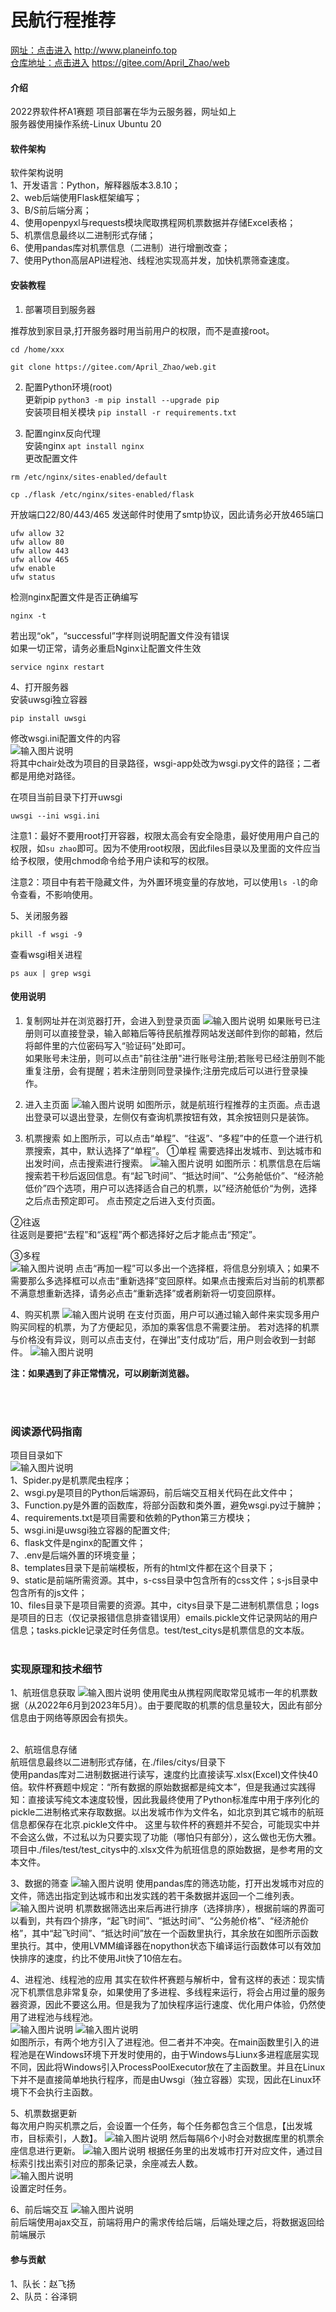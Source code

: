 # 民航行程推荐
[网址：点击进入](http://www.planeinfo.top) http://www.planeinfo.top<br>
[仓库地址：点击进入](https://gitee.com/April_Zhao/web) https://gitee.com/April_Zhao/web <br>


#### 介绍
2022界软件杯A1赛题
项目部署在华为云服务器，网址如上 <br>
服务器使用操作系统-Linux Ubuntu 20 <br>


#### 软件架构 <br>
软件架构说明 <br>
1、开发语言：Python，解释器版本3.8.10； <br>
2、web后端使用Flask框架编写； <br>
3、B/S前后端分离； <br>
4、使用openpyxl与requests模块爬取携程网机票数据并存储Excel表格； <br>
5、机票信息最终以二进制形式存储； <br>
6、使用pandas库对机票信息（二进制）进行增删改查； <br>
7、使用Python高层API进程池、线程池实现高并发，加快机票筛查速度。 <br>



#### 安装教程

1.  部署项目到服务器 <br>

推荐放到家目录,打开服务器时用当前用户的权限，而不是直接root。
```
cd /home/xxx
```

```
git clone https://gitee.com/April_Zhao/web.git
```



2.  配置Python环境(root) <br>
更新pip `python3 -m pip install --upgrade pip` <br>
安装项目相关模块 `pip install -r requirements.txt` <br>


3.  配置nginx反向代理 <br>
安装nginx `apt install nginx` <br>
更改配置文件 <br>

```
rm /etc/nginx/sites-enabled/default
```

```
cp ./flask /etc/nginx/sites-enabled/flask
```
开放端口22/80/443/465
发送邮件时使用了smtp协议，因此请务必开放465端口

```
ufw allow 32
ufw allow 80
ufw allow 443
ufw allow 465
ufw enable
ufw status
```
检测nginx配置文件是否正确编写

```
nginx -t
```
若出现“ok”，“successful”字样则说明配置文件没有错误 <br>
如果一切正常，请务必重启Nginx让配置文件生效 <br>

```
service nginx restart
```

4、打开服务器 <br>
安装uwsgi独立容器

```
pip install uwsgi
```
修改wsgi.ini配置文件的内容 <br>
![输入图片说明](files/pictures/wsgi.png) <br>
将其中chair处改为项目的目录路径，wsgi-app处改为wsgi.py文件的路径；二者都是用绝对路径。


在项目当前目录下打开uwsgi

```
uwsgi --ini wsgi.ini
```
注意1：最好不要用root打开容器，权限太高会有安全隐患，最好使用用户自己的权限，如`su zhao`即可。因为不使用root权限，因此files目录以及里面的文件应当给予权限，使用chmod命令给予用户读和写的权限。

注意2：项目中有若干隐藏文件，为外置环境变量的存放地，可以使用`ls -l`的命令查看，不影响使用。
<br>

5、关闭服务器

```
pkill -f wsgi -9
```
查看wsgi相关进程

```
ps aux | grep wsgi
```






#### 使用说明

1.  复制网址并在浏览器打开，会进入到登录页面
![输入图片说明](files/pictures/login.png)
如果账号已注册则可以直接登录，输入邮箱后等待民航推荐网站发送邮件到你的邮箱，然后将邮件里的六位密码写入“验证码”处即可。 <br>
如果账号未注册，则可以点击"前往注册"进行账号注册;若账号已经注册则不能重复注册，会有提醒；若未注册则同登录操作;注册完成后可以进行登录操作。<br>

2.  进入主页面
![输入图片说明](files/pictures/index.png)
如图所示，就是航班行程推荐的主页面。点击退出登录可以退出登录，左侧仅有查询机票按钮有效，其余按钮则只是装饰。

3.  机票搜索
如上图所示，可以点击“单程”、“往返”、“多程”中的任意一个进行机票搜索，其中，默认选择了“单程”。
①单程
需要选择出发城市、到达城市和出发时间，点击搜索进行搜索。
![输入图片说明](files/pictures/单程.png)
如图所示：机票信息在后端搜索若干秒后返回信息。有“起飞时间”、“抵达时间”、“公务舱低价”、“经济舱低价”四个选项，用户可以选择适合自己的机票，以”经济舱低价“为例，选择之后点击预定即可。
点击预定之后进入支付页面。

②往返<br>
往返则是要把“去程”和“返程”两个都选择好之后才能点击“预定”。<br>

③多程<br>
![输入图片说明](files/pictures/duocheng.png)
点击“再加一程”可以多出一个选择框，将信息分别填入；如果不需要那么多选择框可以点击“重新选择”变回原样。如果点击搜索后对当前的机票都不满意想重新选择，请务必点击“重新选择”或者刷新将一切变回原样。<br>

4、购买机票
![输入图片说明](files/pictures/%E9%A2%84%E5%AE%9A.png)
在支付页面，用户可以通过输入邮件来实现多用户购买同程的机票，为了方便起见，添加的乘客信息不需要注册。
若对选择的机票与价格没有异议，则可以点击支付，在弹出”支付成功“后，用户则会收到一封邮件。
![输入图片说明](files/pictures/email.png)

 **注：如果遇到了非正常情况，可以刷新浏览器。** 



<br>
<br>

### 阅读源代码指南
项目目录如下<br>
![输入图片说明](files/pictures/%E7%9B%AE%E5%BD%95.png) <br>
1、Spider.py是机票爬虫程序；<br>
2、wsgi.py是项目的Python后端源码，前后端交互相关代码在此文件中；<br>
3、Function.py是外置的函数库，将部分函数和类外置，避免wsgi.py过于臃肿；<br>
4、requirements.txt是项目需要和依赖的Python第三方模块；<br>
5、wsgi.ini是uwsgi独立容器的配置文件;<br>
6、flask文件是nginx的配置文件；<br>
7、.env是后端外置的环境变量；<br>
8、templates目录下是前端模板，所有的html文件都在这个目录下；<br>
9、static是前端所需资源。其中，s-css目录中包含所有的css文件；s-js目录中包含所有的js文件；<br>
10、files目录下是项目需要的资源。其中，citys目录下是二进制机票信息；logs是项目的日志（仅记录报错信息排查错误用）emails.pickle文件记录网站的用户信息；tasks.pickle记录定时任务信息。test/test_citys是机票信息的文本版。<br><br>


### 实现原理和技术细节



1、航班信息获取
![输入图片说明](files/pictures/Spider.png)
使用爬虫从携程网爬取常见城市一年的机票数据（从2022年6月到2023年5月）。由于要爬取的机票的信息量较大，因此有部分信息由于网络等原因会有损失。 <br><br>

2、航班信息存储 <br>
航班信息最终以二进制形式存储，在./files/citys/目录下 <br>
使用pandas库对二进制数据进行读写，速度约比直接读写.xlsx(Excel)文件快40倍。软件杯赛题中规定：“所有数据的原始数据都是纯文本”，但是我通过实践得知：直接读写纯文本速度较慢，因此我最终使用了Python标准库中用于序列化的pickle二进制格式来存取数据。以出发城市作为文件名，如北京到其它城市的航班信息都保存在北京.pickle文件中。
这里与软件杯的赛题并不契合，可能现实中并不会这么做，不过私以为只要实现了功能（哪怕只有部分），这么做也无伤大雅。项目中./files/test/test_citys中的.xlsx文件为航班信息的原始数据，是参考用的文本文件。 <br>

3、数据的筛查
![输入图片说明](files/pictures/select.png)
使用pandas库的筛选功能，打开出发城市对应的文件，筛选出指定到达城市和出发实践的若干条数据并返回一个二维列表。
![输入图片说明](files/pictures/sort.png)
机票数据筛选出来后再进行排序（选择排序），根据前端的界面可以看到，共有四个排序，“起飞时间”、“抵达时间”、“公务舱价格”、“经济舱价格”，其中“起飞时间”、“抵达时间”放在一个函数里执行，其余放在如图所示函数里执行。其中，使用LVMM编译器在nopython状态下编译运行函数体可以有效加快排序的速度，约比不使用Jit快了10倍左右。<br>

4、进程池、线程池的应用
其实在软件杯赛题与解析中，曾有这样的表述：现实情况下机票信息非常复杂，如果使用了多进程、多线程来运行，将会占用过量的服务器资源，因此不要这么用。但是我为了加快程序运行速度、优化用户体验，仍然使用了进程池与线程池。<br>
![输入图片说明](files/pictures/pool.png)
![输入图片说明](files/pictures/pool2.png) <br>
如图所示，有两个地方引入了进程池。但二者并不冲突。在main函数里引入的进程池是在Windows环境下开发时使用的，由于Windows与Liunx多进程底层实现不同，因此将Windows引入ProcessPoolExecutor放在了主函数里。并且在Linux下并不是直接简单地执行程序，而是由Uwsgi（独立容器）实现，因此在Linux环境下不会执行主函数。<br>

5、机票数据更新<br>
每次用户购买机票之后，会设置一个任务，每个任务都包含三个信息，【出发城市，目标索引，人数】。
![输入图片说明](files/pictures/task.png)
然后每隔6个小时会对数据库里的机票余座信息进行更新。
![输入图片说明](files/pictures/update.png)
根据任务里的出发城市打开对应文件，通过目标索引找出索引对应的那条记录，余座减去人数。<br>
![输入图片说明](files/pictures/apscheduler.png)<br>
设置定时任务。

6、前后端交互
![输入图片说明](files/pictures/ajax.png)<br>
前后端使用ajax交互，前端将用户的需求传给后端，后端处理之后，将数据返回给前端展示


#### 参与贡献

1、队长：赵飞扬<br>
2、队员：谷泽铜
<br>




